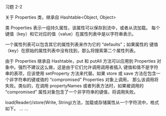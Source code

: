 习题 2-2

关于 Properties 类，继承自 Hashtable<Object, Object>

类 Properties 表示一组持久属性，该属性可以保存到流中，或者从流加载。
每个键值（key）和它对应的值（value）在属性列表中是以字符串表示。

一个属性列表可以包含其它的属性列表来作为它的 “defaults”；如果属性的
键值（key）在原始的属性列表中没有找到，那么将搜索第二个属性列表。

由于 Properties 继承自 Hashtable，put 和 putAll 方法可以应用到
Properties 对象中。强烈不建议这么做，这是由于它们允许调用调用者插入
键值和值不是字符串的表项，应该使用 setProperty 方法来代替。如果 store
或 save 方法在包含一个非字符串的键或值的 “compromised”  Properties 对象上调用，
那么该调用将失败。类似的，在调用 propertyNames 或者列表方法时，如果被调用的
“compromised” 属性对象包含了一个非字符串的键值，将调用失败。

load(Reader)/store(Write, String)方法，加载或存储属性从一个字符流中，格式如下。
...	...

